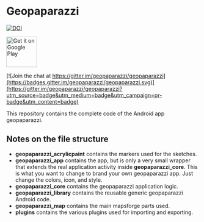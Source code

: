 # Geopaparazzi

[![DOI](https://zenodo.org/badge/DOI/10.5281/zenodo.5881915.svg)](https://doi.org/10.5281/zenodo.5881915)

[<img src="https://play.google.com/intl/en_us/badges/static/images/badges/en_badge_web_generic.png"
    alt="Get it on Google Play"
    height="80">](https://play.google.com/store/apps/details?id=eu.hydrologis.geopaparazzi)

[![Join the chat at https://gitter.im/geopaparazzi/geopaparazzi](https://badges.gitter.im/geopaparazzi/geopaparazzi.svg)](https://gitter.im/geopaparazzi/geopaparazzi?utm_source=badge&utm_medium=badge&utm_campaign=pr-badge&utm_content=badge)

This repository contains the complete code of the Android app geopaparazzi.

## Notes on the file structure
* **geopaparazzi_acrylicpaint** contains the markers used for the sketches.
* **geopaparazzi_app** contains the app, but is only a very small wrapper that extends the real 
  application activity inside **geopaparazzi_core**. This is what you want to change to brand your own 
  geopaparazzi app. Just change the colors, icon, and style.
* **geopaparazzi_core** contains the geopaparazzi application logic.
* **geopaparazzi_library** contains the reusable generic geopaparazzi Android code.
* **geopaparazzi_map** contains the main mapsforge parts used.
* **plugins** contains the various plugins used for importing and exporting.
